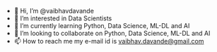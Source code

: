 - 👋 Hi, I’m @vaibhavdavande
- 👀 I’m interested in Data Scientists
- 🌱 I’m currently learning Python, Data Science, ML-DL and AI
- 💞️ I’m looking to collaborate on Python, Data Science, ML-DL and AI
- 📫 How to reach me my e-mail id is vaibhav.davande@gmail.com 

<!---
vaibhavdavande/vaibhavdavande is a ✨ special ✨ repository because its `README.md` (this file) appears on your GitHub profile.
You can click the Preview link to take a look at your changes.
--->
